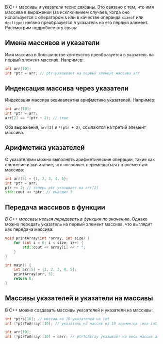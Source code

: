 В C++ массивы и указатели тесно связаны. Это связано с тем, что имя массива в выражении (за исключением случаев, когда оно используется с оператором `&` или в качестве операнда `sizeof` или `decltype`) неявно преобразуется в указатель на его первый элемент. Рассмотрим подробнее эту связь:

## Имена массивов и указатели

Имя массива в большинстве контекстов преобразуется в указатель на первый элемент массива. Например:

```c++
int arr[10];
int *ptr = arr; // ptr указывает на первый элемент массива arr
```

## Индексация массива через указатели

Индексация массива эквивалентна арифметике указателей. Например:

```c++
int arr[10];
int *ptr = arr;
arr[2] == *(ptr + 2); // true
```

Оба выражения, `arr[2]` и `*(ptr + 2)`, ссылаются на третий элемент массива.

## Арифметика указателей

С указателями можно выполнять арифметические операции, такие как сложение и вычитание, что позволяет перемещаться по элементам массива:

```c++
int arr[5] = {1, 2, 3, 4, 5};
int *ptr = arr;
ptr += 2; // теперь ptr указывает на arr[2]
std::cout << *ptr; // выводит 3
```

## Передача массивов в функции

_В C++ массивы нельзя передавать в функции по значению_. Однако можно передать указатель на первый элемент массива, что выглядит как передача массива:

```c++
void printArray(int *array, int size) {
    for (int i = 0; i < size; i++) {
        std::cout << array[i] << " ";
    }
}

int main() {
    int arr[5] = {1, 2, 3, 4, 5};
    printArray(arr, 5);
    return 0;
}
```

## Массивы указателей и указатели на массивы

В C++ можно создавать массивы указателей и указатели на массивы:

```c++
int *ptrs[10]; // массив из 10 указателей на int
int (*ptrToArray)[10]; // указатель на массив из 10 элементов типа int
```

```c++
int arr[10];
int (*ptrToArray)[10] = &arr; // ptrToArray указывает на весь массив arr
```
